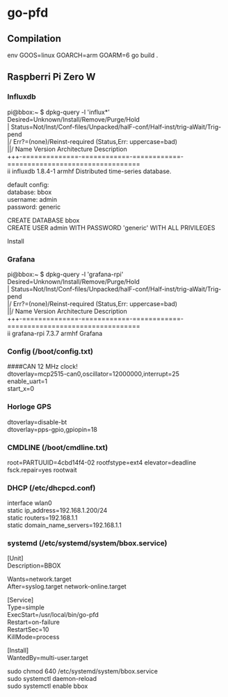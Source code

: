# go-pfd

## Compilation
env GOOS=linux GOARCH=arm GOARM=6 go build .  

## Raspberri Pi Zero W

### Influxdb

pi@bbox:~ $ dpkg-query -l 'influx*'  
Desired=Unknown/Install/Remove/Purge/Hold  
| Status=Not/Inst/Conf-files/Unpacked/halF-conf/Half-inst/trig-aWait/Trig-pend  
|/ Err?=(none)/Reinst-required (Status,Err: uppercase=bad)  
||/ Name           Version      Architecture Description  
+++-==============-============-============-=================================  
ii  influxdb       1.8.4-1      armhf        Distributed time-series database.  

default config:  
database: bbox  
username: admin  
password: generic

CREATE DATABASE bbox  
CREATE USER admin WITH PASSWORD 'generic' WITH ALL PRIVILEGES  

Install
### Grafana
pi@bbox:~ $ dpkg-query -l 'grafana-rpi'  
Desired=Unknown/Install/Remove/Purge/Hold  
| Status=Not/Inst/Conf-files/Unpacked/halF-conf/Half-inst/trig-aWait/Trig-pend  
|/ Err?=(none)/Reinst-required (Status,Err: uppercase=bad)  
||/ Name           Version      Architecture Description  
+++-==============-============-============-=================================  
ii  grafana-rpi    7.3.7        armhf        Grafana  


### Config (/boot/config.txt)  
####CAN 12 MHz clock!  
dtoverlay=mcp2515-can0,oscillator=12000000,interrupt=25  
enable_uart=1  
start_x=0  

### Horloge GPS   
dtoverlay=disable-bt  
dtoverlay=pps-gpio,gpiopin=18  

### CMDLINE (/boot/cmdline.txt)  
root=PARTUUID=4cbd14f4-02 rootfstype=ext4 elevator=deadline fsck.repair=yes rootwait  

### DHCP (/etc/dhcpcd.conf)
interface wlan0  
static ip_address=192.168.1.200/24  
static routers=192.168.1.1  
static domain_name_servers=192.168.1.1  

### systemd (/etc/systemd/system/bbox.service)  
[Unit]  
Description=BBOX 
  
Wants=network.target  
After=syslog.target network-online.target  
  
[Service]  
Type=simple  
ExecStart=/usr/local/bin/go-pfd  
Restart=on-failure  
RestartSec=10  
KillMode=process  
  
[Install]  
WantedBy=multi-user.target  

sudo chmod 640 /etc/systemd/system/bbox.service  
sudo systemctl daemon-reload  
sudo systemctl enable bbox